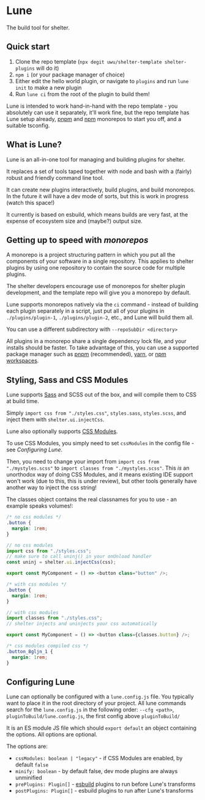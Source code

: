# Lune

The build tool for shelter.

## Quick start

1. Clone the repo template (`npx degit uwu/shelter-template shelter-plugins` will do it)
2. `npm i` (or your package manager of choice)
3. Either edit the hello world plugin, or navigate to `plugins` and run `lune init` to make a new plugin
4. Run `lune ci` from the root of the plugin to build them!

Lune is intended to work hand-in-hand with the repo template - you absolutely can use it separately, it'll work fine,
but the repo template has Lune setup already,
[pnpm](https://pnpm.io/workspaces) and
[npm](https://docs.npmjs.com/cli/v7/using-npm/workspaces/) monorepos to start you off, and a suitable tsconfig.

## What is Lune?

Lune is an all-in-one tool for managing and building plugins for shelter.

It replaces a set of tools taped together with node and bash with a (fairly) robust and friendly command line tool.

It can create new plugins interactively, build plugins, and build monorepos.
In the future it will have a dev mode of sorts, but this is work in progress (watch this space!)

It currently is based on esbuild, which means builds are very fast, at the expense of ecosystem size and (maybe?)
output size.

## Getting up to speed with _monorepos_

A monorepo is a project structuring pattern in which you put all the components of your software in a single repository.
This applies to shelter plugins by using one repository to contain the source code for multiple plugins.

The shelter developers encourage use of monorepos for shelter plugin development,
and the template repo will give you a monorepo by default.

Lune supports monorepos natively via the `ci` command - instead of building each plugin separately in a script,
just put all of your plugins in `./plugins/plugin-1`, `./plugins/plugin-2`, etc., and Lune will build them all.

You can use a different subdirectory with `--repoSubDir <directory>`

All plugins in a monorepo share a single dependency lock file, and your installs should be faster.
To take advantage of this, you can use a supported package manager such as
[pnpm](https://pnpm.io/) (recommended), [yarn](https://yarnpkg.com/),
or [npm workspaces](https://docs.npmjs.com/cli/v7/using-npm/workspaces).

## Styling, Sass and CSS Modules

Lune supports [Sass](https://sass-lang.com/) and SCSS out of the box, and will compile them to CSS at build time.

Simply `import css from "./styles.css"`, `styles.sass`, `styles.scss`, and inject them with `shelter.ui.injectCss`.

Lune also optionally supports [CSS Modules](https://css-tricks.com/css-modules-part-1-need/).

To use CSS Modules, you simply need to set `cssModules` in the config file - see _Configuring Lune_.

Then, you need to change your import from `import css from "./mystyles.scss"` to `import classes from "./mystyles.scss"`.
This _is_ an unorthodox way of doing CSS Modules, and it means existing IDE support won't work
(due to this, this is under review), but other tools generally have another way to inject the css string!

The classes object contains the real classnames for you to use - an example speaks volumes!:

```css
/* no css modules */
.button {
  margin: 1rem;
}
```

```js
// no css modules
import css from "./styles.css";
// make sure to call uninj() in your onUnload handler
const uninj = shelter.ui.injectCss(css);

export const MyComponent = () => <button class="button" />;
```

```css
/* with css modules */
.button {
  margin: 1rem;
}
```

```js
// with css modules
import classes from "./styles.css";
// shelter injects and uninjects your css automatically

export const MyComponent = () => <button class={classes.button} />;
```

```css
/* css modules compiled css */
.button_8gljn_1 {
  margin: 1rem;
}
```

## Configuring Lune

Lune can optionally be configured with a `lune.config.js` file. You typically want to place it in the root directory of your project.
All lune commands search for the `lune.config.js` in the following order: `--cfg <path>`, `pluginToBuild/lune.config.js`, the first config above `pluginToBuild/`

It is an ES module JS file which should `export default` an object containing the options. All options are optional.

The options are:

- `cssModules: boolean | "legacy"` - if CSS Modules are enabled, by default `false`
- `minify: boolean` - by default false, dev mode plugins are always unminified
- `prePlugins: Plugin[]` - [esbuild](https://esbuild.github.io/) plugins to run before Lune's transforms
- `postPlugins: Plugin[]` - esbuild plugins to run after Lune's transforms
